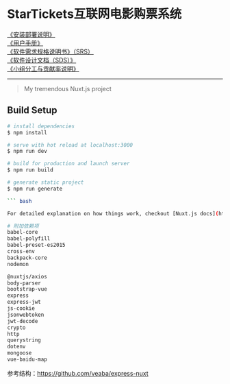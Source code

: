 # StarTickets互联网电影购票系统
[《安装部署说明》](https://github.com/SoftwareSAD/Dashboard/blob/master/final_task/pdf%E6%9C%80%E7%BB%88%E7%89%88%E6%9C%AC/%E5%AE%89%E8%A3%85%E9%83%A8%E7%BD%B2%E8%AF%B4%E6%98%8E.pdf)  
[《用户手册》](https://github.com/SoftwareSAD/Dashboard/blob/master/final_task/pdf%E6%9C%80%E7%BB%88%E7%89%88%E6%9C%AC/%E7%94%A8%E6%88%B7%E6%89%8B%E5%86%8C.pdf)  
[《软件需求规格说明书》（SRS）](https://github.com/SoftwareSAD/Dashboard/blob/master/final_task/pdf%E6%9C%80%E7%BB%88%E7%89%88%E6%9C%AC/%E8%BD%AF%E4%BB%B6%E9%9C%80%E6%B1%82%E8%A7%84%E6%A0%BC%E8%AF%B4%E6%98%8E%E4%B9%A6(SRS).pdf)  
[《软件设计文档（SDS）》](https://github.com/SoftwareSAD/Dashboard/blob/master/final_task/pdf%E6%9C%80%E7%BB%88%E7%89%88%E6%9C%AC/%E8%BD%AF%E4%BB%B6%E8%AE%BE%E8%AE%A1%E6%96%87%E6%A1%A3(SDS).pdf)  
[《小组分工与贡献率说明》](https://github.com/SoftwareSAD/Dashboard/blob/master/final_task/pdf%E6%9C%80%E7%BB%88%E7%89%88%E6%9C%AC/%E5%B0%8F%E7%BB%84%E5%88%86%E5%B7%A5%E4%B8%8E%E8%B4%A1%E7%8C%AE%E7%8E%87%E8%AF%B4%E6%98%8E.pdf)  

---

> My tremendous Nuxt.js project

## Build Setup

``` bash
# install dependencies
$ npm install

# serve with hot reload at localhost:3000
$ npm run dev

# build for production and launch server
$ npm run build

# generate static project
$ npm run generate

``` bash

For detailed explanation on how things work, checkout [Nuxt.js docs](https://nuxtjs.org).

# 附加依赖项
babel-core
babel-polyfill
babel-preset-es2015
cross-env
backpack-core
nodemon

@nuxtjs/axios
body-parser
bootstrap-vue
express
express-jwt
js-cookie
jsonwebtoken
jwt-decode
crypto
http
querystring
dotenv
mongoose
vue-baidu-map
```

参考结构：https://github.com/veaba/express-nuxt

